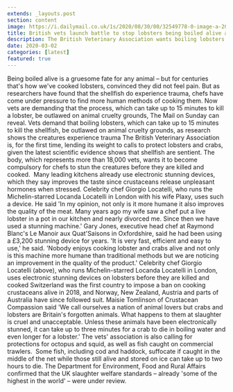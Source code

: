 ```yaml
---
extends: _layouts.post
section: content
image: https://i.dailymail.co.uk/1s/2020/08/30/00/32549778-0-image-a-20_1598742516302.jpg 
title: British vets launch battle to stop lobsters being boiled alive after new scientific evidence 
description: The British Veterinary Association wants boiling lobsters to be outlawed as research shows the shellfish are sentiment. Vets want it to become compulsory for chefs to stun the creatures instead. 
date: 2020-03-02 
categories: [latest] 
featured: true 
--- 
```

Being&nbsp;boiled alive is a gruesome fate for any animal &ndash; but for centuries that&#039;s how we&#039;ve cooked lobsters, convinced they did not feel pain.
But as researchers have found that the shellfish do experience trauma, chefs have come under pressure to find more human methods of cooking them.
Now vets are demanding that the process, which can take up to 15 minutes to kill a lobster, be outlawed on animal cruelty grounds, The Mail on Sunday can reveal.
Vets demand that boiling lobsters, which can take up to 15 minutes to kill the shellfish, be outlawed on animal cruelty grounds, as research shows the creatures experience trauma
The British Veterinary Association is, for the first time, lending its weight to calls to protect lobsters and crabs, given the latest scientific evidence shows that shellfish are sentient.
The body, which represents more than 18,000 vets, wants it to become compulsory for chefs to stun the creatures before they are killed and cooked.&nbsp;
Many leading kitchens already use electronic stunning devices, which they say improves the taste since crustaceans release unpleasant hormones when stressed.
Celebrity chef Giorgio Locatelli, who runs the Michelin-starred Locanda Locatelli in London with his wife Plaxy, uses such a device.
He said &#039;In my opinion, not only is it more humane it also improves the quality of the meat. Many years ago my wife saw a chef put a live lobster in a pot in our kitchen and nearly divorced me. Since then we have used a stunning machine.&#039;
Gary Jones, executive head chef at Raymond Blanc&#039;s Le Manoir aux Quat&#039;Saisons in Oxfordshire, said he had been using a &pound;3,200 stunning device for years.
&#039;It is very fast, efficient and easy to use,&#039; he said. &#039;Nobody enjoys cooking lobster and crabs alive and not only is this machine more humane than traditional methods but we are noticing an improvement in the quality of the product.&#039;
Celebrity chef Giorgio Locatelli (above), who runs Michelin-starred Locanda Locatelli in London, uses electronic stunning devices on lobsters before they are killed and cooked
Switzerland was the first country to impose a ban on cooking crustaceans alive in 2018, and Norway, New Zealand, Austria and parts of Australia have since followed suit.
Maisie Tomlinson of Crustacean Compassion said &#039;We call ourselves a nation of animal lovers but crabs and lobsters are Britain&#039;s forgotten animals. What happens to them at slaughter is cruel and unacceptable. Unless these animals have been electronically stunned, it can take up to three minutes for a crab to die in boiling water and even longer for a lobster.&#039;
The vets&#039; association is also calling for protections for octopus and squid, as well as fish caught on commercial trawlers.&nbsp;
Some fish, including cod and haddock, suffocate if caught in the middle of the net while those still alive and stored on ice can take up to two hours to die.
The Department for Environment, Food and Rural Affairs confirmed that the UK slaughter welfare standards &ndash; already &#039;some of the highest in the world&#039; &ndash; were under review.